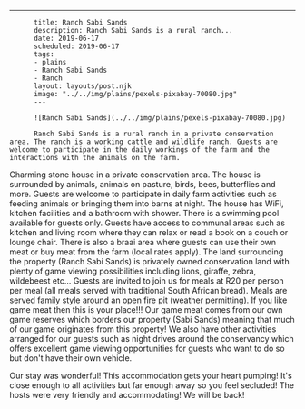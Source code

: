 ---

          title: Ranch Sabi Sands
          description: Ranch Sabi Sands is a rural ranch...
          date: 2019-06-17
          scheduled: 2019-06-17
          tags:
          - plains
          - Ranch Sabi Sands
          - Ranch
          layout: layouts/post.njk
          image: "../../img/plains/pexels-pixabay-70080.jpg"
          ---

          ![Ranch Sabi Sands](../../img/plains/pexels-pixabay-70080.jpg)

          Ranch Sabi Sands is a rural ranch in a private conservation area. The ranch is a working cattle and wildlife ranch. Guests are welcome to participate in the daily workings of the farm and the interactions with the animals on the farm.

Charming stone house in a private conservation area. The house is surrounded by animals, animals on pasture, birds, bees, butterflies and more. Guests are welcome to participate in daily farm activities such as feeding animals or bringing them into barns at night. The house has WiFi, kitchen facilities and a bathroom with shower. There is a swimming pool available for guests only. Guests have access to communal areas such as kitchen and living room where they can relax or read a book on a couch or lounge chair. There is also a braai area where guests can use their own meat or buy meat from the farm (local rates apply). The land surrounding the property (Ranch Sabi Sands) is privately owned conservation land with plenty of game viewing possibilities including lions, giraffe, zebra, wildebeest etc... Guests are invited to join us for meals at R20 per person per meal (all meals served with traditional South African bread). Meals are served family style around an open fire pit (weather permitting). If you like game meat then this is your place!!! Our game meat comes from our own game reserves which borders our property (Sabi Sands) meaning that much of our game originates from this property! We also have other activities arranged for our guests such as night drives around the conservancy which offers excellent game viewing opportunities for guests who want to do so but don't have their own vehicle.

Our stay was wonderful! This accommodation gets your heart pumping! It's close enough to all activities but far enough away so you feel secluded! The hosts were very friendly and accommodating! We will be back!
